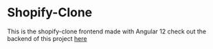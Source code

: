 # Shopify-Clone
This is the shopify-clone frontend made with Angular 12 
check out the backend of this project [here](https://github.com/hyvip-ai/shopify_clone_backend)